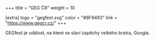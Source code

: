 +++
title = "GEG ČR"
weight = 10

[extra]
logo = "gegfest.svg"
color = "#8F9493"
link = "https://www.gegcr.cz/"
+++

GEGfest je událost, na které se slaví úspěchy velkého bratra, Googla.
